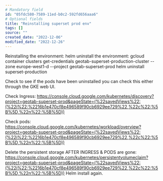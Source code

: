 ```yaml
---
# Mandatory field
id: "05fdc580-7589-11ed-b0c2-592fd656aaa6"
# Optional fields
title: "Reinstalling superset prod env"
tags: []
source: ""
created_date: "2022-12-06"
modified_date: "2022-12-26"
---
```

Reinstalling the environment:
helm uninstall the environment:
gcloud container clusters get-credentials geotab-superset-production-cluster --zone europe-west1-d --project geotab-superset-prod
helm uninstall superset-production

Check to see if the pods have been uninstalled you can check this either through the GKE web UI.

Check Ingress: https://console.cloud.google.com/kubernetes/discovery?project=geotab-superset-prod&pageState=(%22savedViews%22:(%22i%22:%2216b1e470cf8e496589f90cb6929ee729%22,%22c%22:%5B%5D,%22n%22:%5B%5D)) 

Check pods: https://console.cloud.google.com/kubernetes/workload/overview?project=geotab-superset-prod&pageState=(%22savedViews%22:(%22i%22:%2216b1e470cf8e496589f90cb6929ee729%22,%22c%22:%5B%5D,%22n%22:%5B%5D)) 

Delete the persistent storage AFTER INGRESS & PODS are gone:
https://console.cloud.google.com/kubernetes/persistentvolumeclaim?project=geotab-superset-prod&pageState=(%22savedViews%22:(%22i%22:%2216b1e470cf8e496589f90cb6929ee729%22,%22c%22:%5B%5D,%22n%22:%5B%5D))
Helm install again.